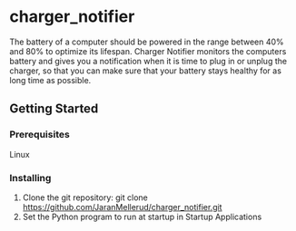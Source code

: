 # charger_notifier
The battery of a computer should be powered in the range between 40% and 80% to optimize its lifespan. Charger Notifier monitors the computers battery and gives you a notification when it is time to plug in or unplug the charger, so that you can make sure that your battery stays healthy for as long time as possible.
## Getting Started
### Prerequisites
Linux
### Installing
1) Clone the git repository: git clone https://github.com/JaranMellerud/charger_notifier.git
2) Set the Python program to run at startup in Startup Applications